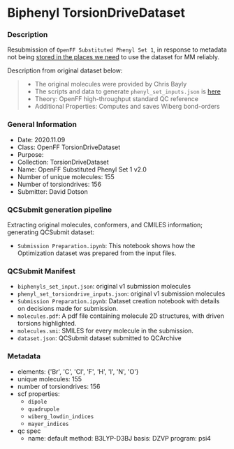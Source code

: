 # Biphenyl TorsionDriveDataset

### Description

Resubmission of `OpenFF Substituted Phenyl Set 1`, in response to metadata not being [stored in the places we need](https://github.com/openforcefield/qca-dataset-submission/pull/140#issuecomment-705675738) to use the dataset for MM reliably.

Description from original dataset below:

> - The original molecules were provided by Chris Bayly
> - The scripts and data to generate `phenyl_set_inputs.json` is [here](https://github.com/choderalab/fragmenter_data/blob/master/phenyl_benchmark/generate_torsiondrive_inputs.py)
> - Theory: OpenFF high-throughput standard QC reference
> - Additional Properties: Computes and saves Wiberg bond-orders
 
### General Information

- Date: 2020.11.09
- Class: OpenFF TorsionDriveDataset
- Purpose: 
- Collection: TorsionDriveDataset
- Name: OpenFF Substituted Phenyl Set 1 v2.0
- Number of unique molecules: 155
- Number of torsiondrives: 156
- Submitter: David Dotson

### QCSubmit generation pipeline

Extracting original molecules, conformers, and CMILES information; generating QCSubmit dataset:

- `Submission Preparation.ipynb`: This notebook shows how the Optimization dataset was prepared from the input files.

### QCSubmit Manifest

- `biphenyls_set_input.json`: original v1 submission molecules
- `phenyl_set_torsiondrive_inputs.json`: original v1 submission molecules
- `Submission Preparation.ipynb`: Dataset creation notebook with details on decisions made for submission.
- `molecules.pdf`: A pdf file containing molecule 2D structures, with driven torsions highlighted.
- `molecules.smi`: SMILES for every molecule in the submission.
- `dataset.json`: QCSubmit dataset submitted to QCArchive

### Metadata

- elements: {'Br', 'C', 'Cl', 'F', 'H', 'I', 'N', 'O'}
- unique molecules: 155
- number of torsiondrives: 156
- scf properties:
    - `dipole`
    - `quadrupole`
    - `wiberg_lowdin_indices`
    - `mayer_indices`
- qc spec
    - name: default
      method: B3LYP-D3BJ
      basis: DZVP
      program: psi4
